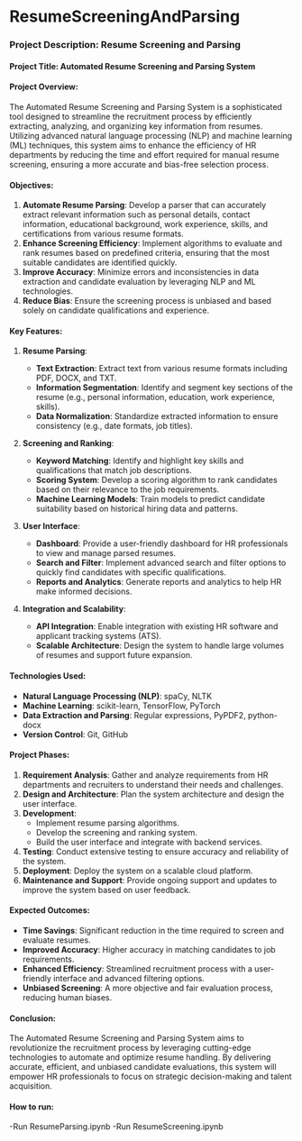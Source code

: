 # ResumeScreeningAndParsing
### Project Description: Resume Screening and Parsing

#### Project Title: Automated Resume Screening and Parsing System

#### Project Overview:
The Automated Resume Screening and Parsing System is a sophisticated tool designed to streamline the recruitment process by efficiently extracting, analyzing, and organizing key information from resumes. Utilizing advanced natural language processing (NLP) and machine learning (ML) techniques, this system aims to enhance the efficiency of HR departments by reducing the time and effort required for manual resume screening, ensuring a more accurate and bias-free selection process.

#### Objectives:
1. **Automate Resume Parsing**: Develop a parser that can accurately extract relevant information such as personal details, contact information, educational background, work experience, skills, and certifications from various resume formats.
2. **Enhance Screening Efficiency**: Implement algorithms to evaluate and rank resumes based on predefined criteria, ensuring that the most suitable candidates are identified quickly.
3. **Improve Accuracy**: Minimize errors and inconsistencies in data extraction and candidate evaluation by leveraging NLP and ML technologies.
4. **Reduce Bias**: Ensure the screening process is unbiased and based solely on candidate qualifications and experience.

#### Key Features:
1. **Resume Parsing**:
   - **Text Extraction**: Extract text from various resume formats including PDF, DOCX, and TXT.
   - **Information Segmentation**: Identify and segment key sections of the resume (e.g., personal information, education, work experience, skills).
   - **Data Normalization**: Standardize extracted information to ensure consistency (e.g., date formats, job titles).

2. **Screening and Ranking**:
   - **Keyword Matching**: Identify and highlight key skills and qualifications that match job descriptions.
   - **Scoring System**: Develop a scoring algorithm to rank candidates based on their relevance to the job requirements.
   - **Machine Learning Models**: Train models to predict candidate suitability based on historical hiring data and patterns.

3. **User Interface**:
   - **Dashboard**: Provide a user-friendly dashboard for HR professionals to view and manage parsed resumes.
   - **Search and Filter**: Implement advanced search and filter options to quickly find candidates with specific qualifications.
   - **Reports and Analytics**: Generate reports and analytics to help HR make informed decisions.

4. **Integration and Scalability**:
   - **API Integration**: Enable integration with existing HR software and applicant tracking systems (ATS).
   - **Scalable Architecture**: Design the system to handle large volumes of resumes and support future expansion.

#### Technologies Used:
- **Natural Language Processing (NLP)**: spaCy, NLTK
- **Machine Learning**: scikit-learn, TensorFlow, PyTorch
- **Data Extraction and Parsing**: Regular expressions, PyPDF2, python-docx
- **Version Control**: Git, GitHub

#### Project Phases:
1. **Requirement Analysis**: Gather and analyze requirements from HR departments and recruiters to understand their needs and challenges.
2. **Design and Architecture**: Plan the system architecture and design the user interface.
3. **Development**:
   - Implement resume parsing algorithms.
   - Develop the screening and ranking system.
   - Build the user interface and integrate with backend services.
4. **Testing**: Conduct extensive testing to ensure accuracy and reliability of the system.
5. **Deployment**: Deploy the system on a scalable cloud platform.
6. **Maintenance and Support**: Provide ongoing support and updates to improve the system based on user feedback.

#### Expected Outcomes:
- **Time Savings**: Significant reduction in the time required to screen and evaluate resumes.
- **Improved Accuracy**: Higher accuracy in matching candidates to job requirements.
- **Enhanced Efficiency**: Streamlined recruitment process with a user-friendly interface and advanced filtering options.
- **Unbiased Screening**: A more objective and fair evaluation process, reducing human biases.

#### Conclusion:
The Automated Resume Screening and Parsing System aims to revolutionize the recruitment process by leveraging cutting-edge technologies to automate and optimize resume handling. By delivering accurate, efficient, and unbiased candidate evaluations, this system will empower HR professionals to focus on strategic decision-making and talent acquisition.


#### How to run:

-Run ResumeParsing.ipynb
-Run ResumeScreening.ipynb
